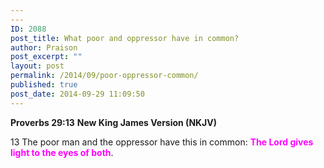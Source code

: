 ```yaml
---
---
ID: 2088
post_title: What poor and oppressor have in common?
author: Praison
post_excerpt: ""
layout: post
permalink: /2014/09/poor-oppressor-common/
published: true
post_date: 2014-09-29 11:09:50
---
```

<strong>Proverbs 29:13</strong>
<strong> New King James Version (NKJV)</strong>

13 The poor man and the oppressor have this in common:
<span style="color: #ff00ff;"><strong>The Lord gives light to the eyes of both</strong></span>.